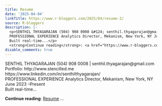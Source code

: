 ```yaml
---
title: Resume
date: '2025-04-04'
linkTitle: https://www.r-bloggers.com/2025/04/resume-2/
source: R-bloggers
description: |-
  <p>SENTHIL THYAGARAJAN (504) 908 0008 &#124; senthil.thyagarajan@gmail.com Portfolio: http://www.stencilled.me https://www.linkedin.com/in/senthilthyagarajan/<br />
  PROFESSIONAL EXPERIENCE Analytics Director, Mekanism, New York, NY June 2023 –Present<br />
  Built real-time...</p>
  <strong>Continue reading</strong>: <a href="https://www.r-bloggers.com/2025/04/resume-2/">Resume</a> ...
disable_comments: true
---
```

<p>SENTHIL THYAGARAJAN (504) 908 0008 &#124; senthil.thyagarajan@gmail.com Portfolio: http://www.stencilled.me https://www.linkedin.com/in/senthilthyagarajan/<br />
PROFESSIONAL EXPERIENCE Analytics Director, Mekanism, New York, NY June 2023 –Present<br />
Built real-time...</p>
<strong>Continue reading</strong>: <a href="https://www.r-bloggers.com/2025/04/resume-2/">Resume</a> ...